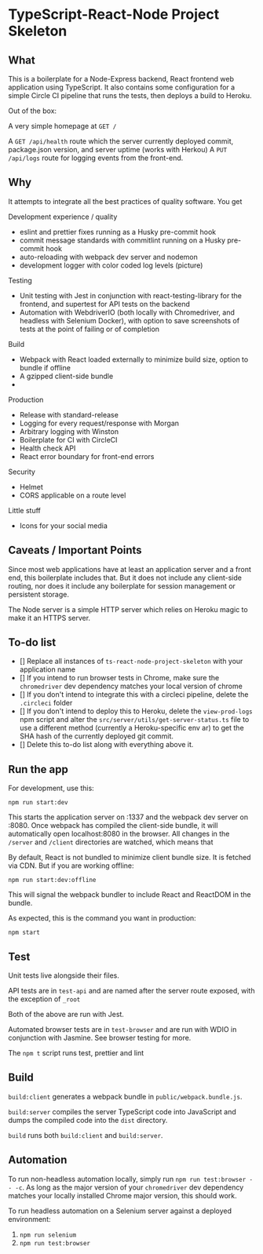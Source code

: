 # TypeScript-React-Node Project Skeleton

## What

This is a boilerplate for a Node-Express backend, React frontend web application using TypeScript. It also contains some configuration for a simple Circle CI pipeline that runs the tests, then deploys a build to Heroku.

Out of the box:

A very simple homepage at `GET /`

A `GET /api/health` route which the server currently deployed commit, package.json version, and server uptime (works with Herkou)
A `PUT /api/logs` route for logging events from the front-end.

## Why

It attempts to integrate all the best practices of quality software. You get

Development experience / quality

- eslint and prettier fixes running as a Husky pre-commit hook
- commit message standards with commitlint running on a Husky pre-commit hook
- auto-reloading with webpack dev server and nodemon
- development logger with color coded log levels
  (picture)

Testing

- Unit testing with Jest in conjunction with react-testing-library for the frontend, and supertest for API tests on the backend
- Automation with WebdriverIO (both locally with Chromedriver, and headless with Selenium Docker), with option to save screenshots of tests at the point of failing or of completion

Build

- Webpack with React loaded externally to minimize build size, option to bundle if offline
- A gzipped client-side bundle
-

Production

- Release with standard-release
- Logging for every request/response with Morgan
- Arbitrary logging with Winston
- Boilerplate for CI with CircleCI
- Health check API
- React error boundary for front-end errors

Security

- Helmet
- CORS applicable on a route level

Little stuff

- Icons for your social media

## Caveats / Important Points

Since most web applications have at least an application server and a front end, this boilerplate includes that. But it does not include any client-side routing, nor does it include any boilerplate for session management or persistent storage.

The Node server is a simple HTTP server which relies on Heroku magic to make it an HTTPS server.

## To-do list

- [] Replace all instances of `ts-react-node-project-skeleton` with your application name
- [] If you intend to run browser tests in Chrome, make sure the `chromedriver` dev dependency matches your local version of chrome
- [] If you don't intend to integrate this with a circleci pipeline, delete the `.circleci` folder
- [] If you don't intend to deploy this to Heroku, delete the `view-prod-logs` npm script and alter the `src/server/utils/get-server-status.ts` file to use a different method (currently a Heroku-specific env ar) to get the SHA hash of the currently deployed git commit.
- [] Delete this to-do list along with everything above it.

## Run the app

For development, use this:

```
npm run start:dev
```

This starts the application server on :1337 and the webpack dev server on :8080. Once webpack has compiled the client-side bundle, it will automatically open localhost:8080 in the browser. All changes in the `/server` and `/client` directories are watched, which means that

By default, React is not bundled to minimize client bundle size. It is fetched via CDN. But if you are working offline:

```
npm run start:dev:offline
```

This will signal the webpack bundler to include React and ReactDOM in the bundle.

As expected, this is the command you want in production:

```
npm start
```

## Test

Unit tests live alongside their files.

API tests are in `test-api` and are named after the server route exposed, with the exception of `_root`

Both of the above are run with Jest.

Automated browser tests are in `test-browser` and are run with WDIO in conjunction with Jasmine. See browser testing for more.

The `npm t` script runs test, prettier and lint

<!-- Tests are run in band since that actually turns out to be faster. Also some strange issues with `supertest` when run in band. -->

## Build

`build:client` generates a webpack bundle in `public/webpack.bundle.js`.

`build:server` compiles the server TypeScript code into JavaScript and dumps the compiled code into the `dist` directory.

`build` runs both `build:client` and `build:server`.

## Automation

To run non-headless automation locally, simply run `npm run test:browser -- -c`. As long as the major version of your `chromedriver` dev dependency matches your locally installed Chrome major version, this should work.

To run headless automation on a Selenium server against a deployed environment:

1. `npm run selenium`
2. `npm run test:browser`
